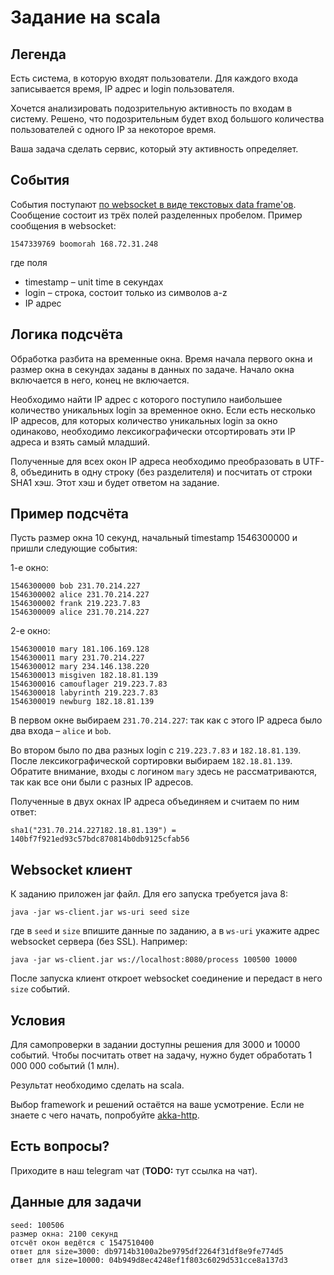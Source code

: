 # Задание на scala

## Легенда

Есть система, в которую входят пользователи. Для каждого входа записывается
время, IP адрес и login пользователя.

Хочется анализировать подозрительную активность по входам в систему. Решено, что
подозрительным будет вход большого количества пользователей с одного IP за
некоторое время.

Ваша задача сделать сервис, который эту активность определяет.

## События

События поступают
[по websocket в виде текстовых data frame'ов](https://tools.ietf.org/html/rfc6455#section-5.6).
Сообщение состоит из трёх полей разделенных пробелом. Пример сообщения в
websocket:

```
1547339769 boomorah 168.72.31.248
```

где поля

* timestamp – unit time в секундах
* login – строка, состоит только из символов a-z
* IP адрес

## Логика подсчёта

Обработка разбита на временные окна. Время начала первого окна и размер окна в
секундах заданы в данных по задаче. Начало окна включается в него, конец не
включается.

Необходимо найти IP адрес с которого поступило наибольшее количество уникальных
login за временное окно. Если есть несколько IP адресов, для которых количество
уникальных login за окно одинаково, необходимо лексикографически отсортировать
эти IP адреса и взять самый младший.

Полученные для всех окон IP адреса необходимо преобразовать в UTF-8, объединить
в одну строку (без разделителя) и посчитать от строки SHA1 хэш. Этот хэш и будет
ответом на задание.

## Пример подсчёта

Пусть размер окна 10 секунд, начальный timestamp 1546300000 и пришли следующие
события:

1-е окно:

```
1546300000 bob 231.70.214.227
1546300002 alice 231.70.214.227
1546300002 frank 219.223.7.83
1546300009 alice 231.70.214.227
```

2-е окно:

```
1546300010 mary 181.106.169.128
1546300011 mary 231.70.214.227
1546300012 mary 234.146.138.220
1546300013 misgiven 182.18.81.139
1546300016 camouflager 219.223.7.83
1546300018 labyrinth 219.223.7.83
1546300019 newburg 182.18.81.139
```

В первом окне выбираем `231.70.214.227`: так как с этого IP адреса было два
входа – `alice` и `bob`.

Во втором было по два разных login c `219.223.7.83` и `182.18.81.139`. После
лексикографической сортировки выбираем `182.18.81.139`. Обратите внимание, входы
с логином `mary` здесь не рассматриваются, так как все они были с разных IP
адресов.

Полученные в двух окнах IP адреса объединяем и считаем по ним ответ:

```
sha1("231.70.214.227182.18.81.139") = 140bf7f921ed93c57bdc870814b0db9125cfab56
```

## Websocket клиент

К заданию приложен jar файл. Для его запуска требуется java 8:

```
java -jar ws-client.jar ws-uri seed size
```


где в `seed` и `size` впишите данные по заданию, а в `ws-uri` укажите адрес
websocket сервера (без SSL). Например:

```
java -jar ws-client.jar ws://localhost:8080/process 100500 10000
```

После запуска клиент откроет websocket соединение и передаст в него `size`
событий.


## Условия

Для самопроверки в задании доступны решения для 3000 и 10000 событий. Чтобы
посчитать ответ на задачу, нужно будет обработать 1 000 000 событий (1 млн).

Результат необходимо сделать на scala.

Выбор framework и решений остаётся на ваше усмотрение. Если не знаете с чего
начать, попробуйте
[akka-http](https://doc.akka.io/docs/akka-http/current/server-side/websocket-support.html).


## Есть вопросы?

Приходите в наш telegram чат (**TODO:** тут ссылка на чат).

## Данные для задачи

```
seed: 100506
размер окна: 2100 секунд
отсчёт окон ведётся с 1547510400
ответ для size=3000: db9714b3100a2be9795df2264f31df8e9fe774d5
ответ для size=10000: 04b949d8ec4248ef1f803c6029d531cce8a137d3
```

